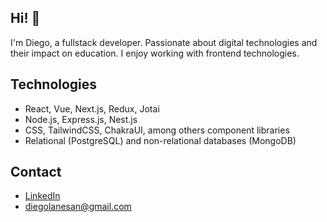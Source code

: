 ## Hi! 👋

<!--
[![Portfolio Badge](https://img.shields.io/badge/-kunalraghav.github.io-orange?style=flat-square&logo=html5&logoColor=white&link=https://kunalraghav.github.io)](https://kunalraghav.github.io)
-->

I'm Diego, a fullstack developer. Passionate about digital technologies and their impact on education. I enjoy working with frontend technologies.

## Technologies 
- React, Vue, Next.js, Redux, Jotai
- Node.js, Express.js, Nest.js
- CSS, TailwindCSS, ChakraUI, among others component libraries
- Relational (PostgreSQL) and non-relational databases (MongoDB)

## Contact
- [LinkedIn](linkedin.com/in/diegolanesan/)
- diegolanesan@gmail.com


